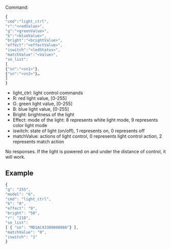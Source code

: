 Command:
```js
{
"cmd":"light_ctrl",
"r":"<redValue>", 
"g":"<greenValue>", 
"b":"<blueValue>", 
"bright":"<brightValue>", 
"effect":"<effectValue>", 
"iswitch":"<ledStatus>", 
"matchValue":"<Value>",
"sn_list":
[
{"sn":"<sn1>"},
{"sn":"<sn2>"}…
]
}
```

- light_ctrl: light control commands
- R: red light value, [0-255]
- G: green light value, [0-255]
- B: blue light value, [0-255]
- Bright: brightness of the light
- Effect: mode of the light: 8 represents white light mode, 9 represents color light mode
- iswitch: state of light (on/off), 1 represents on, 0 represents off
- matchValue: actions of light control, 0 represents light control action, 2 represents match action

No responses. If the light is powered on and under the distance of control, it will work.

## Example
```js
{ 
"g": "255", 
"model": "6", 
"cmd": "light_ctrl", 
"b": "0", 
"effect": "9", 
"bright": "50", 
"r": "218", 
"sn_list": 
[ { "sn": "MD1AC43300000086"} ], 
"matchValue": "0", 
"iswitch": "1" 
}
```
